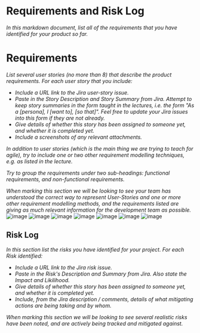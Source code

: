 # Requirements and Risk Log

*In this markdown document, list all of the requirements that you have identified for your product so far.*

# Requirements

*List several user stories (no more than 8) that describe the product requirements. For each user story that you include:*

* *Include a URL link to the Jira user-story issue.*
* *Paste in the Story Description and Story Summary from Jira.  Attempt to keep story summaries in the form taught in the lectures, i.e. the form "As a [persona], I [want to], [so that]".  Feel free to update your Jira issues into this form if they are not already.*
* *Give details of whether this story has been assigned to someone yet, and whether it is completed yet.*
* *Include a screenshots of any relevant attachments.*

*In addition to user stories (which is the main thing we are trying to teach for agile), try to include one or two other requirement modelling techniques, e.g. as listed in the lecture.*

*Try to group the requirements under two sub-headings: functional requirements, and non-functional requirements.*

*When marking this section we will be looking to see your team has understood the correct way to represent User-Stories and one or more other requirement modelling methods, and the requirements listed are giving as much relevant information for the development team as possible.*
![image](https://user-images.githubusercontent.com/56427412/181766493-d0c8231b-09dc-4efc-88a0-2394cebe592c.png)
![image](https://user-images.githubusercontent.com/56427412/181766598-b32c3634-aac7-4885-bcf3-1a0b86183e17.png)
![image](https://user-images.githubusercontent.com/56427412/181766676-dac48e4c-1e04-4776-98b9-39d88147d398.png)
![image](https://user-images.githubusercontent.com/56427412/181766835-a386fdcf-d3c1-46f5-866d-609807ed3fc0.png)
![image](https://user-images.githubusercontent.com/56427412/181767079-ac7bcca8-c369-49cc-9ec1-e73bc3b34e09.png)
![image](https://user-images.githubusercontent.com/56427412/181767254-7f5d3c10-c465-4c23-9cd5-c738fdbe17b2.png)
![image](https://user-images.githubusercontent.com/56427412/181767453-70c4c98f-c247-42e8-8b09-bd1fd565d5fb.png)


## Risk Log

*In this section list the risks you have identified for your project.  For each Risk identified:*

* *Include a URL link to the Jira risk issue.* 
* *Paste in the Risk's Description and Summary from Jira.  Also state the Impact and Likilihood.*
* *Give details of whether this story has been assigned to someone yet, and whether it is completed yet.*
* *Include, from the Jira description / comments, details of what mitigating actions are being taking and by whom.*

*When marking this section we will be looking to see several realistic risks have been noted, and are actively being tracked and mitigated against.*

